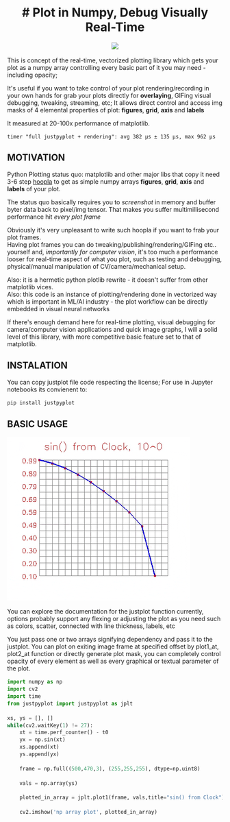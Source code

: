 
<h1 align="center"># Plot in Numpy, Debug Visually Real-Time</h1>

<p align="center">
  <img src="resources/demo.gif">
</p>

This is concept of the real-time, vectorized plotting library
which gets your plot as a numpy array controlling every basic part
of it you may need - including opacity; 

It's useful if you want to take control of your plot rendering/recording in your own hands for grab your plots directly for __overlaying__, GIFing
visual debugging, tweaking, streaming, etc; It allows direct control and access img masks of 4 elemental properties of plot:  __figures__, __grid__, __axis__ and __labels__

It measured at 20-100x performance of matplotlib.
```
timer "full justpyplot + rendering": avg 382 µs ± 135 µs, max 962 µs
```

## MOTIVATION
Python Plotting status quo: matplotlib and other major libs that copy it
need 3-6 step [hoopla](https://stackoverflow.com/questions/7821518/save-plot-to-numpy-array/77853862#77853862) to get as simple numpy arrays __figures__, __grid__, __axis__ and __labels__ of your plot. 

The status quo basically requires you to _screenshot_ in memory and buffer byter data back to pixel/img tensor. That makes you suffer multimillisecond performance hit _every plot frame_

Obviously it's very unpleasant to write such hoopla if you want to frab your plot frames. \
Having plot frames you can do tweaking/publishing/rendering/GIFing etc.. yourself and, _importantly for computer vision_, it's too much a performance looser for real-time aspect of what you plot, such as testing and debugging, physical/manual manipulation of CV/camera/mechanical setup.

Also: it is a hermetic python plotlib rewrite  - it doesn't suffer from other matplotlib vices.\
Also: this code is an instance of plotting/rendering done in vectorized way which is important in ML/AI industry - the plot workflow can be directly embedded in visual neural networks

If there's enough demand here for real-time plotting, visual debugging for camera/computer vision applications and quick image graphs, I will  a solid level of this library, with more competitive basic feature set to that of matplotlib.

## INSTALATION

You can copy justplot file code respecting the license;
For use in Jupyter notebooks its convienent to:
```bash    
pip install justpyplot
```
## BASIC USAGE

![Basic Usage](resources/sinus.gif)

You can explore the documentation for the justplot function currently, options probably support any  flexing or adjusting the plot as you need such as colors, scatter, connected with line thickness, labels, etc

You just pass one or two arrays signifying dependency and pass it to the justplot.
You can plot on exiting image frame at specified offset by plot1_at, plot2_at function or directly generate plot mask, you can completely control opacity of every element as well as every graphical or textual parameter of the plot.

```python
import numpy as np 
import cv2
import time
from justpyplot import justpyplot as jplt

xs, ys = [], []
while(cv2.waitKey(1) != 27):
    xt = time.perf_counter() - t0
    yx = np.sin(xt)
    xs.append(xt)
    ys.append(yx)
    
    frame = np.full((500,470,3), (255,255,255), dtype=np.uint8)
    
    vals = np.array(ys)

    plotted_in_array = jplt.plot1(frame, vals,title="sin() from Clock")
    
    cv2.imshow('np array plot', plotted_in_array)
```
